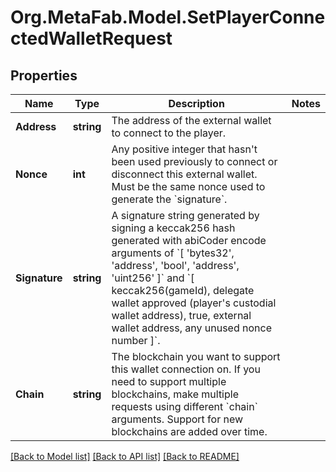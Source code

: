 
# Org.MetaFab.Model.SetPlayerConnectedWalletRequest

## Properties

Name | Type | Description | Notes
------------ | ------------- | ------------- | -------------
**Address** | **string** | The address of the external wallet to connect to the player. | 
**Nonce** | **int** | Any positive integer that hasn&#39;t been used previously to connect or disconnect this external wallet. Must be the same nonce used to generate the &#x60;signature&#x60;. | 
**Signature** | **string** | A signature string generated by signing a keccak256 hash generated with abiCoder encode arguments of &#x60;[ &#39;bytes32&#39;, &#39;address&#39;, &#39;bool&#39;, &#39;address&#39;, &#39;uint256&#39; ]&#x60; and &#x60;[ keccak256(gameId), delegate wallet approved (player&#39;s custodial wallet address), true, external wallet address, any unused nonce number ]&#x60;. | 
**Chain** | **string** | The blockchain you want to support this wallet connection on. If you need to support multiple blockchains, make multiple requests using different &#x60;chain&#x60; arguments. Support for new blockchains are added over time. | 

[[Back to Model list]](../README.md#documentation-for-models)
[[Back to API list]](../README.md#documentation-for-api-endpoints)
[[Back to README]](../README.md)

